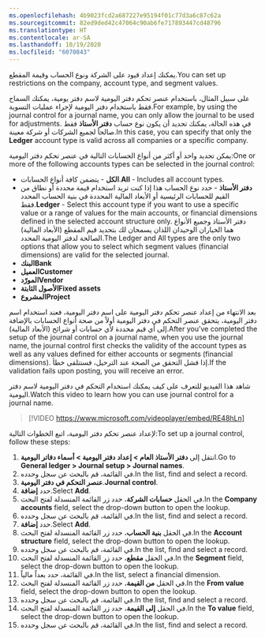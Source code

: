 ```yaml
---
ms.openlocfilehash: 4b9023fcd2a687227e95194f01c77d3a6c87c62a
ms.sourcegitcommit: 82ed9ded42c47064c90ab6fe717893447cd48796
ms.translationtype: HT
ms.contentlocale: ar-SA
ms.lasthandoff: 10/19/2020
ms.locfileid: "6070843"
---
```

<span data-ttu-id="8af2c-101">يمكنك إعداد قيود على الشركة ونوع الحساب وقيمة المقطع.</span><span class="sxs-lookup"><span data-stu-id="8af2c-101">You can set up restrictions on the company, account type, and segment values.</span></span> 

<span data-ttu-id="8af2c-102">على سبيل المثال، باستخدام عنصر تحكم دفتر اليومية لاسم دفتر يومية، يمكنك السماح فقط باستخدام دفتر اليومية لإجراء عمليات التسوية.</span><span class="sxs-lookup"><span data-stu-id="8af2c-102">For example, by using the journal control for a journal name, you can only allow the journal to be used for adjustments.</span></span> <span data-ttu-id="8af2c-103">في هذه الحالة، يمكنك تحديد أن يكون نوع حساب **دفتر الأستاذ** فقط صالحاً لجميع الشركات أو شركة معينة.</span><span class="sxs-lookup"><span data-stu-id="8af2c-103">In this case, you can specify that only the **Ledger** account type is valid across all companies or a specific company.</span></span> 

<span data-ttu-id="8af2c-104">يمكن تحديد واحد أو أكثر من أنواع الحسابات التالية في عنصر تحكم دفتر اليومية:</span><span class="sxs-lookup"><span data-stu-id="8af2c-104">One or more of the following accounts types can be selected in the journal control:</span></span>

- <span data-ttu-id="8af2c-105">**الكل** - يتضمن كافة أنواع الحسابات.</span><span class="sxs-lookup"><span data-stu-id="8af2c-105">**All** - Includes all account types.</span></span>
- <span data-ttu-id="8af2c-106">**دفتر الأستاذ** - حدد نوع الحساب هذا إذا كنت تريد استخدام قيمة محددة أو نطاق من القيم للحسابات الرئيسية أو الأبعاد المالية المحددة في بنية الحساب المحدد فقط.</span><span class="sxs-lookup"><span data-stu-id="8af2c-106">**Ledger** - Select this account type if you want to use a specific value or a range of values for the main accounts, or financial dimensions defined in the selected account structure only.</span></span> <span data-ttu-id="8af2c-107">دفتر الأستاذ وجميع الأنواع هما الخياران الوحيدان اللذان يسمحان لك بتحديد قيم المقطع (الأبعاد المالية) الصالحة لدفتر اليومية المحدد.</span><span class="sxs-lookup"><span data-stu-id="8af2c-107">The Ledger and All types are the only two options that allow you to select which segment values (financial dimensions) are valid for the selected journal.</span></span>
- <span data-ttu-id="8af2c-108">**البنك**</span><span class="sxs-lookup"><span data-stu-id="8af2c-108">**Bank**</span></span>
- <span data-ttu-id="8af2c-109">**العميل**</span><span class="sxs-lookup"><span data-stu-id="8af2c-109">**Customer**</span></span>
- <span data-ttu-id="8af2c-110">**المورّد**</span><span class="sxs-lookup"><span data-stu-id="8af2c-110">**Vendor**</span></span>
- <span data-ttu-id="8af2c-111">**الأصول الثابتة**</span><span class="sxs-lookup"><span data-stu-id="8af2c-111">**Fixed assets**</span></span>
- <span data-ttu-id="8af2c-112">**المشروع**</span><span class="sxs-lookup"><span data-stu-id="8af2c-112">**Project**</span></span>

<span data-ttu-id="8af2c-113">بعد الانتهاء من إعداد عنصر تحكم دفتر اليومية على اسم دفتر اليومية، فعند استخدام اسم دفتر اليومية، يتحقق عنصر التحكم في دفتر اليومية أولاً من صحة أنواع الحسابات بالإضافة إلى أي قيم محددة لأي حسابات أو شرائح (الأبعاد المالية).</span><span class="sxs-lookup"><span data-stu-id="8af2c-113">After you’ve completed the setup of the journal control on a journal name, when you use the journal name, the journal control first checks the validity of the account types as well as any values defined for either accounts or segments (financial dimensions).</span></span> <span data-ttu-id="8af2c-114">إذا فشل التحقق من الصحة عند الترحيل، فستتلقى خطأ.</span><span class="sxs-lookup"><span data-stu-id="8af2c-114">If the validation fails upon posting, you will receive an error.</span></span>

<span data-ttu-id="8af2c-115">شاهد هذا الفيديو للتعرف على كيف يمكنك استخدام التحكم في دفتر اليومية لاسم دفتر اليومية.</span><span class="sxs-lookup"><span data-stu-id="8af2c-115">Watch this video to learn how you can use journal control for a journal name.</span></span>

> [!VIDEO https://www.microsoft.com/videoplayer/embed/RE48hLn]

<span data-ttu-id="8af2c-116">لإعداد عنصر تحكم دفتر اليومية، اتبع الخطوات التالية:</span><span class="sxs-lookup"><span data-stu-id="8af2c-116">To set up a journal control, follow these steps:</span></span>

1. <span data-ttu-id="8af2c-117">انتقل إلى **دفتر الأستاذ العام > إعداد دفتر اليومية > أسماء دفاتر اليومية**.</span><span class="sxs-lookup"><span data-stu-id="8af2c-117">Go to **General ledger > Journal setup > Journal names**.</span></span>
1. <span data-ttu-id="8af2c-118">في القائمة، قم بالبحث عن سجل وحدده.</span><span class="sxs-lookup"><span data-stu-id="8af2c-118">In the list, find and select a record.</span></span>
2.  <span data-ttu-id="8af2c-119">**عنصر التحكم في دفتر اليومية**.</span><span class="sxs-lookup"><span data-stu-id="8af2c-119">**Journal control**.</span></span>
1. <span data-ttu-id="8af2c-120">حدد **إضافة**.</span><span class="sxs-lookup"><span data-stu-id="8af2c-120">Select **Add**.</span></span>
1. <span data-ttu-id="8af2c-121">في الحقل **حسابات الشركة**، حدد زر القائمة المنسدلة لفتح البحث.</span><span class="sxs-lookup"><span data-stu-id="8af2c-121">In the **Company accounts** field, select the drop-down button to open the lookup.</span></span>
1. <span data-ttu-id="8af2c-122">في القائمة، قم بالبحث عن سجل وحدده.</span><span class="sxs-lookup"><span data-stu-id="8af2c-122">In the list, find and select a record.</span></span>
1. <span data-ttu-id="8af2c-123">حدد **إضافة**.</span><span class="sxs-lookup"><span data-stu-id="8af2c-123">Select **Add**.</span></span>
1. <span data-ttu-id="8af2c-124">في الحقل **بنية الحساب**، حدد زر القائمة المنسدلة لفتح البحث.</span><span class="sxs-lookup"><span data-stu-id="8af2c-124">In the **Account structure** field, select the drop-down button to open the lookup.</span></span>
1. <span data-ttu-id="8af2c-125">في القائمة، قم بالبحث عن سجل وحدده.</span><span class="sxs-lookup"><span data-stu-id="8af2c-125">In the list, find and select a record.</span></span>
1. <span data-ttu-id="8af2c-126">في الحقل **مقطع**، حدد زر القائمة المنسدلة لفتح البحث.</span><span class="sxs-lookup"><span data-stu-id="8af2c-126">In the **Segment** field, select the drop-down button to open the lookup.</span></span>
1. <span data-ttu-id="8af2c-127">في القائمة، حدد بعداً مالياً.</span><span class="sxs-lookup"><span data-stu-id="8af2c-127">In the list, select a financial dimension.</span></span>
1. <span data-ttu-id="8af2c-128">في الحقل **من القيمة**، حدد زر القائمة المنسدلة لفتح البحث.</span><span class="sxs-lookup"><span data-stu-id="8af2c-128">In the **From value** field, select the drop-down button to open the lookup.</span></span>
1. <span data-ttu-id="8af2c-129">في القائمة، قم بالبحث عن سجل وحدده.</span><span class="sxs-lookup"><span data-stu-id="8af2c-129">In the list, find and select a record.</span></span>
1. <span data-ttu-id="8af2c-130">في الحقل **إلى القيمة**، حدد زر القائمة المنسدلة لفتح البحث.</span><span class="sxs-lookup"><span data-stu-id="8af2c-130">In the **To value** field, select the drop-down button to open the lookup.</span></span>
1. <span data-ttu-id="8af2c-131">في القائمة، قم بالبحث عن سجل وحدده.</span><span class="sxs-lookup"><span data-stu-id="8af2c-131">In the list, find and select a record.</span></span>

